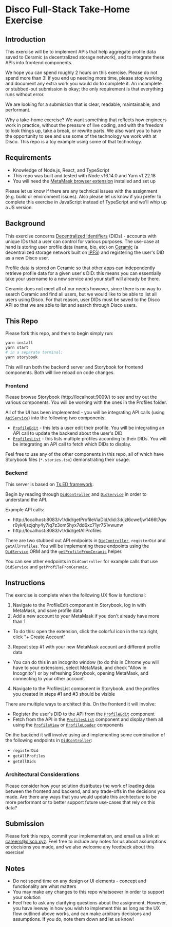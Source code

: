 # Disco Full-Stack Take-Home Exercise

## Introduction

This exercise will be to implement APIs that help aggregate profile data saved to Ceramic (a decentralized storage network), and to integrate these APIs into frontend components.

We hope you can spend roughly 2 hours on this exercise. Please do not spend more than 3! If you end up needing more time, please stop working and document any extra work you would do to complete it. An incomplete or stubbed-out submission is okay; the only requirement is that everything runs without error.

We are looking for a submission that is clear, readable, maintainable, and performant.

Why a take-home exercise? We want something that reflects how engineers work in practice, without the pressure of live coding, and with the freedom to look things up, take a break, or rewrite parts. We also want you to have the opportunity to see and use some of the technology we work with at Disco. This repo is a toy example using some of that technology.

## Requirements

- Knowledge of Node.js, React, and TypeScript
- This repo was built and tested with Node v16.14.0 and Yarn v1.22.18
- You will need the [MetaMask browser extension](https://metamask.io/download/) installed and set up

Please let us know if there are any technical issues with the assignment (e.g. build or environment issues). Also please let us know if you prefer to complete this exercise in JavaScript instead of TypeScript and we'll whip up a JS version.

## Background

This exercise concerns [Decentralized Identifiers](https://www.w3.org/TR/did-core/) (DIDs) - accounts with unique IDs that a user can control for various purposes. The use-case at hand is storing user profile data (name, bio, etc) on [Ceramic](https://ceramic.network/) (a decentralized storage network built on [IPFS](https://ipfs.io/)) and registering the user's DID as a new Disco user.

Profile data is stored on Ceramic so that other apps can independently retrieve profile data for a given user's DID: this means you can essentially take your username to a new service and your stuff will already be there.

Ceramic does not meet all of our needs however, since there is no way to search Ceramic and find all users, but we would like to be able to list all users using Disco. For that reason, user DIDs must be saved to the Disco API so that we are able to list and search through Disco users.

## This Repo

Please fork this repo, and then to begin simply run:

```bash
yarn install
yarn start
# in a separate terminal:
yarn storybook
```

This will run both the backend server and Storybook for frontend components. Both will live reload on code changes.

### Frontend

Please browse Storybook (http://localhost:9009/) to see and try out the various components. You will be working with the ones in the Profiles folder.

All of the UI has been implemented - you will be integrating API calls (using [`ApiService`](src/utils/ApiService.ts)) into the following two components:

- [`ProfileEdit`](src/components/profiles/ProfileEdit.tsx) - this lets a user edit their profile. You will be integrating an API call to update the backend about the user's DID
- [`ProfilesList`](src/components/profiles/ProfilesList.tsx) - this lists multiple profiles according to their DIDs. You will be integrating an API call to fetch which DIDs to display.

Feel free to use any of the other components in this repo, all of which have Storybook files (`*.stories.tsx`) demonstrating their usage.

### Backend

This server is based on [Ts.ED framework](https://tsed.io).

Begin by reading through [`DidController`](src/controllers/DidController.ts) and [`DidService`](src/services/DidService.ts) in order to understand the API.

Example API calls:

- http://localhost:8083/v1/did/getProfileViaDid/did:3:kjzl6cwe1jw1466t7qwr0yk4jscjqhy4y7iq7z3om5hyx7dd6xc71yr751vwunw
- http://localhost:8083/v1/did/getAllProfiles

There are two stubbed out API endpoints in [`DidController`](src/controllers/DidController.ts), `registerDid` and `getAllProfiles`. You will be implementing these endpoints using the [`DidService`](src/services/DidService.ts) ORM and the [`getProfileFromCeramic`](src/common/ceramic-util.ts) helper.

You can see other endpoints in `DidController` for example calls that use `DidService` and `getProfileFromCeramic`.

## Instructions

The exercise is complete when the following UX flow is functional:

1. Navigate to the ProfileEdit component in Storybook, log in with MetaMask, and save profile data
2. Add a new account to your MetaMask if you don't already have more than 1
  - To do this: open the extension, click the colorful icon in the top right, click "+ Create Account"
3. Repeat step #1 with your new MetaMask account and different profile data
  - You can do this in an incognito window (to do this in Chrome you will have to your extensions, select MetaMask, and check "Allow in Incognito") or by refreshing Storybook, opening MetaMask, and connecting to your other account
4. Navigate to the ProfilesList component in Storybook, and the profiles you created in steps #1 and #3 should be visible

There are multiple ways to architect this. On the frontend it will involve:

- Register the user's DID to the API from the [`ProfileEdit`](src/components/profiles/ProfileEdit.tsx) component
- Fetch from the API in the [`ProfilesList`](src/components/profiles/ProfilesList.tsx) component and display them all using the [`ProfileView`](src/components/profiles/ProfileView.tsx) or [`ProfileLoader`](src/components/profiles/ProfileLoader.tsx) components

On the backend it will involve using and implementing some combination of the following endpoints in [`DidController`](src/controllers/DidController.ts):

- `registerDid`
- `getAllProfiles`
- `getAllDids`

### Architectural Considerations

Please consider how your solution distributes the work of loading data between the frontend and backend, and any trade-offs in the decisions you made. Are there any ways that you would update this architecture to be more performant or to better support future use-cases that rely on this data?

## Submission

Please fork this repo, commit your implementation, and email us a link at careers@disco.xyz. Feel free to include any notes for us about assumptions or decisions you made, and we also welcome any feedback about this exercise!

## Notes

- Do not spend time on any design or UI elements - concept and functionality are what matters
- You may make any changes to this repo whatsoever in order to support your solution
- Feel free to ask any clarifying questions about the assignment. However, you have leeway in how you wish to implement this as long as the UX flow outlined above works, and can make arbitrary decisions and assumptions. If you do, note them down and let us know!
